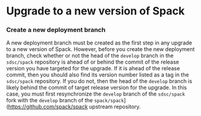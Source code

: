 # Upgrade to a new version of Spack

### Create a new deployment branch
A new deployment branch must be created as the first step in any upgrade to a new version of Spack. However, before you create the
new deployment branch, check whether or not the head of the `develop` branch in the `sdsc/spack` repository is ahead of or behind the 
commit of the release version you have targeted for the upgrade. If it is ahead of the release commit, then you should also find its
version number listed as a tag in the `sdsc/spack` repository. If you do not, then the head of the `develop` branch is likely behind 
the commit of target release version for the upgrade. In this case, you must first resynchronize the `develop`  branch of the 
`sdsc/spack` fork with the `develop` branch of the `spack/spack`](https://github.com/spack/spack upstream repository.
